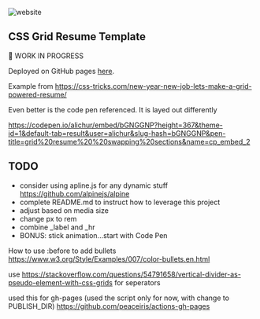 

![website](https://github.com/alpiepho/css-grid-resume/workflows/website/badge.svg)

## CSS Grid Resume Template


:construction: WORK IN PROGRESS 


Deployed on GitHub pages [here](https://alpiepho.github.io/css-grid-resume/).



Example from https://css-tricks.com/new-year-new-job-lets-make-a-grid-powered-resume/

Even better is the code pen referenced.  It is layed out differently

https://codepen.io/alichur/embed/bGNGGNP?height=367&theme-id=1&default-tab=result&user=alichur&slug-hash=bGNGGNP&pen-title=grid%20resume%20%20swapping%20sections&name=cp_embed_2

## TODO

- consider using apline.js for any dynamic stuff https://github.com/alpinejs/alpine
- complete README.md to instruct how to leverage this project
- adjust based on media size
- change px to rem
- combine _label and _hr
- BONUS: stick animation...start with Code Pen


How to use :before to add bullets
https://www.w3.org/Style/Examples/007/color-bullets.en.html

use https://stackoverflow.com/questions/54791658/vertical-divider-as-pseudo-element-with-css-grids
for seperators

used this for gh-pages (used the script only for now, with change to PUBLISH_DIR)
https://github.com/peaceiris/actions-gh-pages

